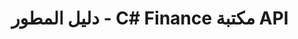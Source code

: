 ﻿---
title: دليل المطور - C# Finance مكتبة API
linktitle: دليل المطور
type: docs
weight: 20
url: /ar/net/developer-guide/
description: C# Finance المكتبة API يغطي قسم دليل المطور الموضوعات المتعلقة بالعمل مع ملفات OFX و XBRL و iXBRL.
---

